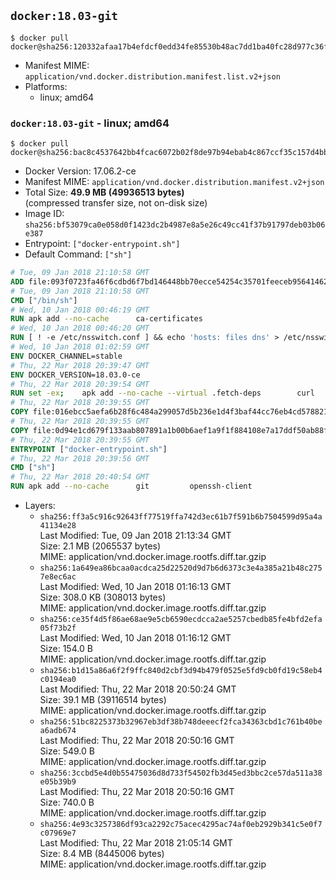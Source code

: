 ## `docker:18.03-git`

```console
$ docker pull docker@sha256:120332afaa17b4efdcf0edd34fe85530b48ac7dd1ba40fc28d977c36f5be45d7
```

-	Manifest MIME: `application/vnd.docker.distribution.manifest.list.v2+json`
-	Platforms:
	-	linux; amd64

### `docker:18.03-git` - linux; amd64

```console
$ docker pull docker@sha256:bac8c4537642bb4fcac6072b02f8de97b94ebab4c867ccf35c157d4bb237a337
```

-	Docker Version: 17.06.2-ce
-	Manifest MIME: `application/vnd.docker.distribution.manifest.v2+json`
-	Total Size: **49.9 MB (49936513 bytes)**  
	(compressed transfer size, not on-disk size)
-	Image ID: `sha256:bf53079ca0e058d0f1423dc2b4987e8a5e26c49cc41f37b91797deb03b06e387`
-	Entrypoint: `["docker-entrypoint.sh"]`
-	Default Command: `["sh"]`

```dockerfile
# Tue, 09 Jan 2018 21:10:58 GMT
ADD file:093f0723fa46f6cdbd6f7bd146448bb70ecce54254c35701feeceb956414622f in / 
# Tue, 09 Jan 2018 21:10:58 GMT
CMD ["/bin/sh"]
# Wed, 10 Jan 2018 00:46:19 GMT
RUN apk add --no-cache 		ca-certificates
# Wed, 10 Jan 2018 00:46:20 GMT
RUN [ ! -e /etc/nsswitch.conf ] && echo 'hosts: files dns' > /etc/nsswitch.conf
# Wed, 10 Jan 2018 01:02:59 GMT
ENV DOCKER_CHANNEL=stable
# Thu, 22 Mar 2018 20:39:47 GMT
ENV DOCKER_VERSION=18.03.0-ce
# Thu, 22 Mar 2018 20:39:54 GMT
RUN set -ex; 	apk add --no-cache --virtual .fetch-deps 		curl 		tar 	; 		apkArch="$(apk --print-arch)"; 	case "$apkArch" in 		x86_64) dockerArch='x86_64' ;; 		armhf) dockerArch='armel' ;; 		aarch64) dockerArch='aarch64' ;; 		ppc64le) dockerArch='ppc64le' ;; 		s390x) dockerArch='s390x' ;; 		*) echo >&2 "error: unsupported architecture ($apkArch)"; exit 1 ;;	esac; 		if ! curl -fL -o docker.tgz "https://download.docker.com/linux/static/${DOCKER_CHANNEL}/${dockerArch}/docker-${DOCKER_VERSION}.tgz"; then 		echo >&2 "error: failed to download 'docker-${DOCKER_VERSION}' from '${DOCKER_CHANNEL}' for '${dockerArch}'"; 		exit 1; 	fi; 		tar --extract 		--file docker.tgz 		--strip-components 1 		--directory /usr/local/bin/ 	; 	rm docker.tgz; 		apk del .fetch-deps; 		dockerd -v; 	docker -v
# Thu, 22 Mar 2018 20:39:55 GMT
COPY file:016ebcc5aefa6b28f6c484a299057d5b236e1d4f3baf44cc76eb4cd578821691 in /usr/local/bin/modprobe 
# Thu, 22 Mar 2018 20:39:55 GMT
COPY file:0d94e1cd679f133aab807891a1b00b6aef1a9f1f884108e7a17ddf50ab88f1fb in /usr/local/bin/ 
# Thu, 22 Mar 2018 20:39:55 GMT
ENTRYPOINT ["docker-entrypoint.sh"]
# Thu, 22 Mar 2018 20:39:56 GMT
CMD ["sh"]
# Thu, 22 Mar 2018 20:40:54 GMT
RUN apk add --no-cache 		git 		openssh-client
```

-	Layers:
	-	`sha256:ff3a5c916c92643ff77519ffa742d3ec61b7f591b6b7504599d95a4a41134e28`  
		Last Modified: Tue, 09 Jan 2018 21:13:34 GMT  
		Size: 2.1 MB (2065537 bytes)  
		MIME: application/vnd.docker.image.rootfs.diff.tar.gzip
	-	`sha256:1a649ea86bcaa0acdca25d22520d9d7b6d6373c3e4a385a21b48c2757e8ec6ac`  
		Last Modified: Wed, 10 Jan 2018 01:16:13 GMT  
		Size: 308.0 KB (308013 bytes)  
		MIME: application/vnd.docker.image.rootfs.diff.tar.gzip
	-	`sha256:ce35f4d5f86ae68ae9e5cb6590ecdcca2ae5257cbedb85fe4bfd2efa05f73b2f`  
		Last Modified: Wed, 10 Jan 2018 01:16:12 GMT  
		Size: 154.0 B  
		MIME: application/vnd.docker.image.rootfs.diff.tar.gzip
	-	`sha256:b1d15a86a6f2f9ffc840d2cbf3d94b479f0525e5fd9cb0fd19c58eb4c0194ea0`  
		Last Modified: Thu, 22 Mar 2018 20:50:24 GMT  
		Size: 39.1 MB (39116514 bytes)  
		MIME: application/vnd.docker.image.rootfs.diff.tar.gzip
	-	`sha256:51bc8225373b32967eb3df38b748deeecf2fca34363cbd1c761b40bea6adb674`  
		Last Modified: Thu, 22 Mar 2018 20:50:16 GMT  
		Size: 549.0 B  
		MIME: application/vnd.docker.image.rootfs.diff.tar.gzip
	-	`sha256:3ccbd5e4d0b55475036d8d733f54502fb3d45ed3bbc2ce57da511a38e05b39b9`  
		Last Modified: Thu, 22 Mar 2018 20:50:16 GMT  
		Size: 740.0 B  
		MIME: application/vnd.docker.image.rootfs.diff.tar.gzip
	-	`sha256:4e93c3257386df93ca2292c75acec4295ac74af0eb2929b341c5e0f7c07969e7`  
		Last Modified: Thu, 22 Mar 2018 21:05:14 GMT  
		Size: 8.4 MB (8445006 bytes)  
		MIME: application/vnd.docker.image.rootfs.diff.tar.gzip
